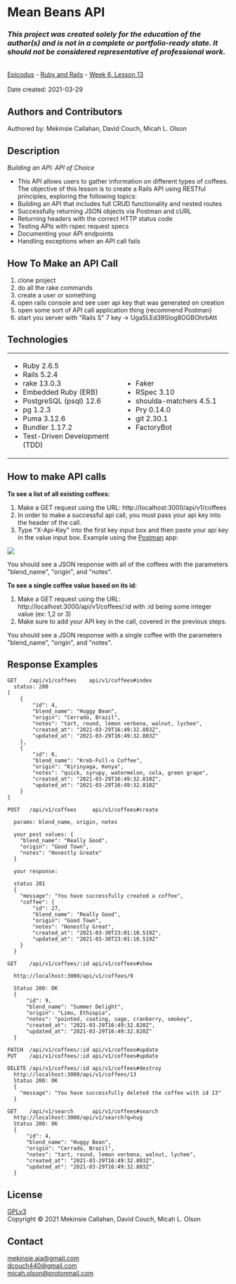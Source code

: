 # Mean Beans API

### _This project was created solely for the education of the author(s) and is not in a complete or portfolio-ready state. It should not be considered representative of professional work._
\
[Epicodus](https://www.epicodus.com/) - [Ruby and Rails](https://www.learnhowtoprogram.com/ruby-and-rails) - [Week 6, Lesson 13](https://www.learnhowtoprogram.com/ruby-and-rails/building-an-api/building-an-api-two-day-or-one-week-project)
\
\
Date created: 2021-03-29

## Authors and Contributors
Authored by: Mekinsie Callahan, David Couch, Micah L. Olson

## Description
_Building an API: API of Choice_    
* This API allows users to gather information on different types of coffees. 
The objective of this lesson is to create a Rails API using RESTful principles, exploring the following topics:
* Building an API that includes full CRUD functionality and nested routes
* Successfully returning JSON objects via Postman and cURL
* Returning headers with the correct HTTP status code
* Testing APIs with rspec request specs
* Documenting your API endpoints
* Handling exceptions when an API call fails

## How To Make an API Call
1. clone project
2. do all the rake commands
3. create a user or something
4. open rails console and see user api key that was generated on creation
5. open some sort of API call application thing (recommend Postman)
6. start you server with "Rails S"
7
key -> Uga5LEd39Slog8OGBOhrbAtt

## Technologies
<table style="border: 0 solid transparent;">
 <tr>
    <td width=400px>
      <ul>
        <li>Ruby 2.6.5</li>
        <li>Rails 5.2.4</li>
        <li>rake 13.0.3</li>
        <li>Embedded Ruby (ERB)</li>
        <li>PostgreSQL (psql) 12.6</li>
        <li>pg 1.2.3</li>
        <li>Puma 3.12.6</li>
        <li>Bundler 1.17.2</li>
        <li>Test-Driven Development (TDD)</li>
      </ul>
    </td>
    <td width=400px>
      <ul>
        <li>Faker</li>
        <li>RSpec 3.10</li>
        <li>shoulda-matchers 4.5.1</li>
        <li>Pry 0.14.0</li>
        <li>git 2.30.1</li>
        <li>FactoryBot</li>
      </ul>
    </td>
 </tr>
</table>

## How to make API calls

**To see a list of all existing coffees:**  
1. Make a GET request using the URL: http://localhost:3000/api/v1/coffees
2. In order to make a successful api call, you must pass your api key into the header of the call. 
3. Type "X-Api-Key" into the first key input box and then paste your api key in the value input box.
Example using the <a href="https://www.postman.com/">Postman</a> app:  
<img src="./public/getrequest.PNG">

You should see a JSON response with all of the coffees with the parameters "blend_name", "origin", and "notes".

**To see a single coffee value based on its id:**  
1. Make a GET request using the URL: http://localhost:3000/api/v1/coffees/:id with :id being some integer value (ex: 1,2 or 3)
2. Make sure to add your API key in the call, covered in the previous steps.

You should see a JSON response with a single coffee with the parameters "blend_name", "origin", and "notes".


## Response Examples
```
GET    /api/v1/coffees    api/v1/coffees#index
  status: 200
[
    {
        "id": 4,
        "blend_name": "Huggy Bean",
        "origin": "Cerrado, Brazil",
        "notes": "tart, round, lemon verbena, walnut, lychee",
        "created_at": "2021-03-29T16:49:32.803Z",
        "updated_at": "2021-03-29T16:49:32.803Z"
    },
    {
        "id": 6,
        "blend_name": "Kreb-Full-o Coffee",
        "origin": "Kirinyaga, Kenya",
        "notes": "quick, syrupy, watermelon, cola, green grape",
        "created_at": "2021-03-29T16:49:32.810Z",
        "updated_at": "2021-03-29T16:49:32.810Z"
    }
]

POST   /api/v1/coffees     api/v1/coffees#create

  params: blend_name, origin, notes

  your post values: {
    "blend_name": "Really Good",
    "origin": "Good Town",
    "notes": "Honestly Greate"
  }

  your response:

  status 201
  {
    "message": "You have successfully created a coffee",
    "coffee": {
        "id": 27,
        "blend_name": "Really Good",
        "origin": "Good Town",
        "notes": "Honestly Great",
        "created_at": "2021-03-30T23:01:10.519Z",
        "updated_at": "2021-03-30T23:01:10.519Z"
    }
  }

GET    /api/v1/coffees/:id api/v1/coffees#show

  http://localhost:3000/api/v1/coffees/9

  Status 200: OK
  {
      "id": 9,
      "blend_name": "Summer Delight",
      "origin": "Limu, Ethiopia",
      "notes": "pointed, coating, sage, cranberry, smokey",
      "created_at": "2021-03-29T16:49:32.820Z",
      "updated_at": "2021-03-29T16:49:32.820Z"
  }

PATCH  /api/v1/coffees/:id api/v1/coffees#update
PUT    /api/v1/coffees/:id api/v1/coffees#update

DELETE /api/v1/coffees/:id api/v1/coffees#destroy
  http://localhost:3000/api/v1/coffees/13
  Status 200: OK
  {
    "message": "You have successfully deleted the coffee with id 13"
  }

GET    /api/v1/search      api/v1/coffees#search
  http://localhost:3000/api/v1/search?q=hug
  Status 200: OK
  {
      "id": 4,
      "blend_name": "Huggy Bean",
      "origin": "Cerrado, Brazil",
      "notes": "tart, round, lemon verbena, walnut, lychee",
      "created_at": "2021-03-29T16:49:32.803Z",
      "updated_at": "2021-03-29T16:49:32.803Z"
  }
```


## License
[GPLv3](https://choosealicense.com/licenses/gpl-3.0/)  
Copyright &copy; 2021 Mekinsie Callahan, David Couch, Micah L. Olson  

## Contact
mekinsie.aja@gmail.com  
dcouch440@gmail.com  
micah.olson@protonmail.com
